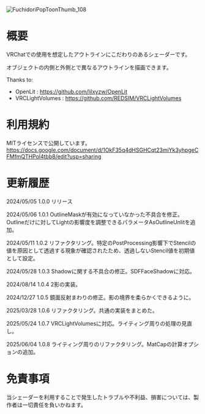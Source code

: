 ![FuchidoriPopToonThumb_108](https://github.com/user-attachments/assets/f7c3cf05-52d4-4f1d-8535-b08e674ae8a1)

# 概要
VRChatでの使用を想定したアウトラインにこだわりのあるシェーダーです。

オブジェクトの内側と外側とで異なるアウトラインを描画できます。

Thanks to:
* OpenLit : https://github.com/lilxyzw/OpenLit
* VRCLightVolumes : https://github.com/REDSIM/VRCLightVolumes

# 利用規約
MITライセンスで公開しています。
https://docs.google.com/document/d/1OkF35q4dHSGHCqt23miYk3yhpgeCFMfmQTHPol4tbb8/edit?usp=sharing

# 更新履歴

2024/05/05 1.0.0 リリース

2024/05/06 1.0.1 OutlineMaskが有効になっていなかった不具合を修正。Outlineだけに対してLightの影響度を調整できるパラメータAsOutlineUnlitを追加。

2024/05/11 1.0.2 リファクタリング。特定のPostProcessing影響下でStencilの値を原因として透過する現象が確認されたため、透過しないStencil値を初期値として設定。

2024/05/28 1.0.3 Shadowに関する不具合の修正。SDFFaceShadowに対応。

2024/08/14 1.0.4 2影の実装。

2024/12/27 1.0.5 鏡面反射まわりの修正。影の境界を柔らかくできるように。

2025/03/28 1.0.6 リファクタリング。共通の実装をまとめた。

2025/05/24 1.0.7 VRCLightVolumesに対応。ライティング周りの処理の見直し。

2025/06/04 1.0.8 ライティング周りのリファクタリング。MatCapの計算オプションの追加。

# 免責事項
当シェーダーを利用することで発生したトラブルや不利益、損害については、製作者は一切責任を負いかねます。
